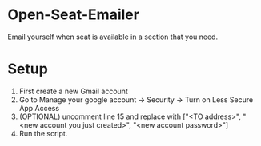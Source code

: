 # Open-Seat-Emailer
Email yourself when seat is available in a section that you need.


# Setup

1. First create a new Gmail account
2. Go to Manage your google account -> Security -> Turn on Less Secure App Access
3. (OPTIONAL) uncomment line 15 and replace with ["\<TO address\>", "\<new account you just created\>", "\<new account password\>"]
4. Run the script.
